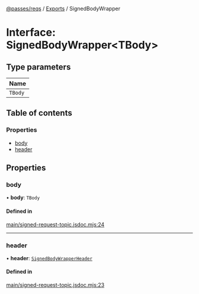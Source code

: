 [@passes/reqs](../README.md) / [Exports](../modules.md) / SignedBodyWrapper

# Interface: SignedBodyWrapper\<TBody\>

## Type parameters

| Name |
| :------ |
| `TBody` |

## Table of contents

### Properties

- [body](SignedBodyWrapper.md#body)
- [header](SignedBodyWrapper.md#header)

## Properties

### body

• **body**: `TBody`

#### Defined in

[main/signed-request-topic.jsdoc.mjs:24](https://github.com/passes-org/passes/blob/1847fbe/packages/reqs/main/signed-request-topic.jsdoc.mjs#L24)

___

### header

• **header**: [`SignedBodyWrapperHeader`](SignedBodyWrapperHeader.md)

#### Defined in

[main/signed-request-topic.jsdoc.mjs:23](https://github.com/passes-org/passes/blob/1847fbe/packages/reqs/main/signed-request-topic.jsdoc.mjs#L23)
